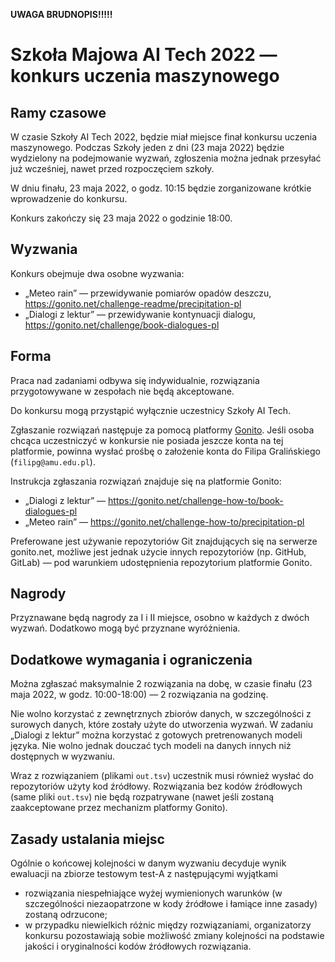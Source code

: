 

**UWAGA BRUDNOPIS!!!!!**

Szkoła Majowa AI Tech 2022 — konkurs uczenia maszynowego
========================================================

## Ramy czasowe

W czasie Szkoły AI Tech 2022, będzie miał miejsce finał konkursu
uczenia maszynowego. Podczas Szkoły jeden z dni (23 maja 2022) będzie wydzielony na
podejmowanie wyzwań, zgłoszenia można jednak przesyłać już wcześniej,
nawet przed rozpoczęciem szkoły.

W dniu finału, 23 maja 2022, o godz. 10:15 będzie zorganizowane
krótkie wprowadzenie do konkursu.

Konkurs zakończy się 23 maja 2022 o godzinie 18:00.

## Wyzwania

Konkurs obejmuje dwa osobne wyzwania:

* „Meteo rain” — przewidywanie pomiarów opadów deszczu, https://gonito.net/challenge-readme/precipitation-pl
* „Dialogi z lektur” — przewidywanie kontynuacji dialogu, https://gonito.net/challenge/book-dialogues-pl

## Forma

Praca nad zadaniami odbywa się indywidualnie, rozwiązania
przygotowywane w zespołach nie będą akceptowane.

Do konkursu mogą przystąpić wyłącznie uczestnicy Szkoły AI Tech.

Zgłaszanie rozwiązań następuje za pomocą platformy
[Gonito](https://gonito.net). Jeśli osoba chcąca uczestniczyć w konkursie
nie posiada jeszcze konta na tej platformie, powinna wysłać prośbę o
założenie konta do Filipa Gralińskiego (`filipg@amu.edu.pl`).

Instrukcja zgłaszania rozwiązań znajduje się na platformie Gonito:

* „Dialogi z lektur” — https://gonito.net/challenge-how-to/book-dialogues-pl
* „Meteo rain” — https://gonito.net/challenge-how-to/precipitation-pl

Preferowane jest używanie repozytoriów Git znajdujących się na
serwerze gonito.net, możliwe jest jednak użycie innych repozytoriów
(np. GitHub, GitLab) — pod warunkiem udostępnienia repozytorium
platformie Gonito.

## Nagrody

Przyznawane będą nagrody za I i II miejsce, osobno w każdych z dwóch wyzwań.
Dodatkowo mogą być przyznane wyróżnienia.

## Dodatkowe wymagania i ograniczenia

Można zgłaszać maksymalnie 2 rozwiązania na dobę, w czasie finału (23 maja 2022, w
godz. 10:00-18:00) — 2 rozwiązania na godzinę.

Nie wolno korzystać z zewnętrznych zbiorów danych, w szczególności z
surowych danych, które zostały użyte do utworzenia wyzwań. W zadaniu
„Dialogi z lektur” można korzystać z gotowych pretrenowanych modeli
języka. Nie wolno jednak douczać tych modeli na danych innych niż
dostępnych w wyzwaniu.

Wraz z rozwiązaniem (plikami `out.tsv`) uczestnik musi również wysłać
do repozytoriów użyty kod źródłowy. Rozwiązania bez kodów źródłowych
(same pliki `out.tsv`) nie będą rozpatrywane (nawet jeśli zostaną
zaakceptowane przez mechanizm platformy Gonito).

## Zasady ustalania miejsc

Ogólnie o końcowej kolejności w danym wyzwaniu decyduje wynik ewaluacji na
zbiorze testowym test-A z następującymi wyjątkami

* rozwiązania niespełniające wyżej wymienionych warunków (w
  szczególności niezaopatrzone w kody źródłowe i łamiące inne zasady)
  zostaną odrzucone;
* w przypadku niewielkich różnic między rozwiązaniami, organizatorzy konkursu
  pozostawiają sobie możliwość zmiany kolejności na podstawie jakości i oryginalności kodów
  źródłowych rozwiązania.

